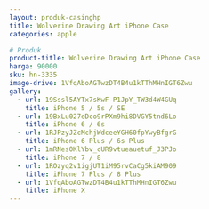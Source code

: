 ```yaml
---
layout: produk-casinghp
title: Wolverine Drawing Art iPhone Case
categories: apple

# Produk
product-title: Wolverine Drawing Art iPhone Case
harga: 90000
sku: hn-3335
image-drive: 1VfqAboAGTwzDT4B4u1kTThMHnIGT6Zwu
gallery:
  - url: 19Sssl5AYTx7sKwF-P1JpY_TW3d4W4GUq
    title: iPhone 5 / 5s / SE
  - url: 19BxLu027eDco9rPXm9hi8DVGY5tnd6Lo
    title: iPhone 6 / 6s
  - url: 1RJPzyJZcMchjWdceeYGH60fpYwyBfgrG
    title: iPhone 6 Plus / 6s Plus
  - url: 1mRNes0KlYbv_cUR9vtueauetuf_J3PJo
    title: iPhone 7 / 8
  - url: 1ROzyq2v1igjUT1iM95rvCaCg5kiAM909
    title: iPhone 7 Plus / 8 Plus
  - url: 1VfqAboAGTwzDT4B4u1kTThMHnIGT6Zwu
    title: iPhone X
---
```

